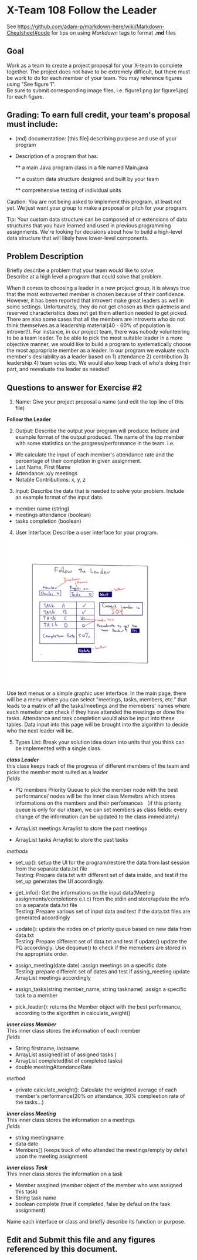 # X-Team 108 Follow the Leader

See https://github.com/adam-p/markdown-here/wiki/Markdown-Cheatsheet#code for tips on using *Markdown* tags to format __.md__ files

## Goal

Work as a team to create a project proposal for your X-team to complete together.
The project does not have to be extremely difficult,
but there must be work to do for each member of your team.
You may reference figures using "See figure 1".  
Be sure to submit corresponding image files, i.e. figure1.png (or figure1.jpg) for each figure.

## Grading: To earn full credit, your team's proposal must include:

* (md) documentation: [this file] describing purpose and use of your program

* Description of a program that has:

  ** a main Java program class in a file named Main.java
  
  ** a custom data structure designed and built by your team
  
  ** comprehensive testing of individual units
  
 Caution: You are not being asked to implement this program, at least not yet. 
 We just want your group to make a proposal or pitch for your program.
 
 Tip: Your custom data structure can be composed of or extensions of data structures that you have learned and used in previous programming assignments.  We're looking for decisions about how to build a high-level data structure that will likely have lower-level components.

## Problem Description

Briefly describe a problem that your team would like to solve.  
Describe at a high level a program that could solve that problem.

When it comes to choosing a leader in a new project group, it is always true that the most extroverted member is chosen because of their confidence. However, it has been reported that introvert make great leaders as well in some settings. Unfortunately, they do not get chosen as their quietness and reserved characteristics does not get them attention needed to get picked. There are also some cases that all the members are introverts who do not think themselves as a leadership material(40 - 60% of population is introvert!). For instance, in our project team, there was nobody volunteering to be a team leader. To be able to pick the most suitable leader in a more objective manner, we would like to build a program to systematically choose the most appropriate member as a leader. 
 In our program we evaluate each member's desirability as a leader based on 1) attendance 2) contribution 3) leadership 4) team votes etc. We would also keep track of who's doing their part, and reevaluate the leader as needed! 

## Questions to answer for Exercise #2

1. Name: Give your project proposal a name (and edit the top line of this file)

  **Follow the Leader**


2. Output: Describe the output your program will produce.  Include and example format of the output produced.
The name of the top member with some statistics on the progress/performance in the team.
i.e.  
* We calculate the input of each member's attendance rate and the percentage of their completion in given assignment.
* Last Name, First Name  
* Attendance: x/y meetings  
* Notable Contributions: x, y, z  

3. Input: Describe the data that is needed to solve your problem. Include an example format of the input data.

* member name (string)  
* meetings attendance (boolean)
* tasks completion (boolean)

4. User Interface: Describe a user interface for your program.    

![alt text](https://github.com/yukiko0219/teamExercise/blob/master/figure1.jpeg)

Use text menus or a simple graphic user interface.
In the main page, there will be a menu where you can select "meetings, tasks, members, etc." that leads to a matrix of all the tasks/meetings and the memebers' names where each memeber can check if they have attended the meetings or done the tasks. Attendance and task completion would also be input into these tables. Data input into this page will be brought into the algorithm to decide who the next leader will be. 

5. Types List: Break your solution idea down into units that you think can be implemented with a single class.

**_class Leader_**  
this class keeps track of the progress of different members of the team and picks the member most suited as a leader  
*fields*  
* PQ members
Priority Queue to pick the member node with the best performance/ nodes will be the inner class Memebrs which stores informations on the members and their perfomances （if this priority queue is only for our xteam, we can set members as class fields: every change of the information can be updated to the class immediately）

*  ArrayList<Meeting> meetings
 Arraylist to store the past meetings
 
 *  ArrayList<Task> tasks
 Arraylist to store the past tasks

*methods*  
*  set_up(): setup the UI for the program/restore the data from last session from the separate data.txt file  
Testing: Prepare data.txt with different set of data inside, and test if the set_up generates the UI accordingly.  

*  get_info(): Get the informations on the input data(Meeting assignments/completions e.t.c) from the stdin and store/update the info on a separate data.txt file   
Testing: Prepare various set of input data and test if the data.txt files are generated accordingly  

* update(): update the nodes on of priority queue based on new data from data.txt  
Testing: Prepare different set of data.txt and test if update() update the PQ accordingly. Use dequeue() to check if the memebers are stored in the appropriate order.

* assign_meeting(date date) :assign meetings on a specific date   
Testing: prepare different set of dates and test if assing_meeting update ArrayList<Meeting> meetings accordingly

* assign_tasks(string member_name, string taskname) :assign a specific task to a member  

* pick_leader(): returns the Member object with the best performance, according to the algorithm in calculate_weight() 


**_inner class Member_**  
This inner class stores the information of each member  
*fields*  
* String firstname, lastname  
* ArrayList<Task> assigned(list of assigned tasks )
* ArrayList<Task> completed(list of completed tasks)
* double meetingAttendanceRate 

*method*  
* private calculate_weight(): Calculate the weighted average of each member's performance(20% on attendance, 30% compleetion rate of the tasks...)   

**_inner class Meeting_**  
This inner class stores the information on a meetings  
*fields*  
* string meetingname  
* data date  
* Members[] (keeps track of who attended the meetings/empty by defalt upon the meeting assignment  

**_inner class Task_**  
This inner class stores the information on a task  
* Member assgined (member object of the member who was assigned this task)  
* String task name  
* boolean complete (true if completed, false by defaul on the task assignment)  

Name each interface or class and briefly describe its function or purpose.


## Edit and Submit this file and any figures referenced by this document.

